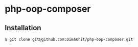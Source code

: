 php-oop-composer
========================

Installation
------------

```bash
$ git clone git@github.com:DimaKrit/php-oop-composer.git

```
